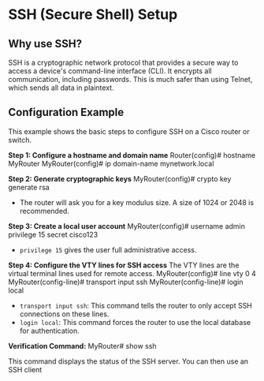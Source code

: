 # SSH (Secure Shell) Setup

## Why use SSH?
SSH is a cryptographic network protocol that provides a secure way to access a device's command-line interface (CLI). It encrypts all communication, including passwords. This is much safer than using Telnet, which sends all data in plaintext.

## Configuration Example
This example shows the basic steps to configure SSH on a Cisco router or switch.

**Step 1: Configure a hostname and domain name**
Router(config)# hostname MyRouter
MyRouter(config)# ip domain-name mynetwork.local


**Step 2: Generate cryptographic keys**
MyRouter(config)# crypto key generate rsa

- The router will ask you for a key modulus size. A size of 1024 or 2048 is recommended.

**Step 3: Create a local user account**
MyRouter(config)# username admin privilege 15 secret cisco123

- `privilege 15` gives the user full administrative access.

**Step 4: Configure the VTY lines for SSH access**
The VTY lines are the virtual terminal lines used for remote access.
MyRouter(config)# line vty 0 4
MyRouter(config-line)# transport input ssh
MyRouter(config-line)# login local

- `transport input ssh`: This command tells the router to only accept SSH connections on these lines.
- `login local`: This command forces the router to use the local database for authentication.

**Verification Command:**
MyRouter# show ssh

This command displays the status of the SSH server. You can then use an SSH client 
